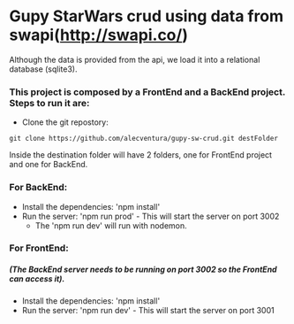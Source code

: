 # Gupy StarWars crud using data from swapi(http://swapi.co/)
Although the data is provided from the api, we load it into a relational database (sqlite3).

### This project is composed by a FrontEnd and a BackEnd project. Steps to run it are:
- Clone the git repostory:
```
git clone https://github.com/alecventura/gupy-sw-crud.git destFolder
```

Inside the destination folder will have 2 folders, one for FrontEnd project and one for BackEnd.

### For BackEnd:
- Install the dependencies: 'npm install'
- Run the server: 'npm run prod' - This will start the server on port 3002
	- The 'npm run dev' will run with nodemon.

### For FrontEnd: 
##### (The BackEnd server needs to be running on port 3002 so the FrontEnd can access it).
- Install the dependencies: 'npm install'
- Run the server: 'npm run dev' - This will start the server on port 3001